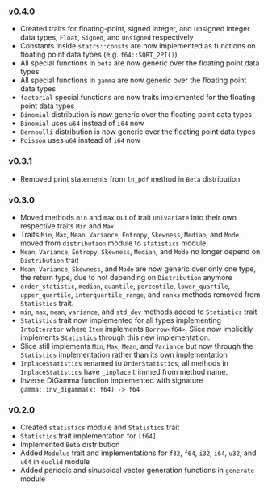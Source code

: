### v0.4.0
- Created traits for floating-point, signed integer, and unsigned integer data types, `Float`, `Signed`, and `Unsigned` respectively
- Constants inside `statrs::consts` are now implemented as functions on floating point data types (e.g. `f64::SQRT_2PI()`)
- All special functions in `beta` are now generic over the floating point data types
- All special functions in `gamma` are now generic over the floating point data types
- `factorial` special functions are now traits implemented for the floating point data types
- `Binomial` distribution is now generic over the floating point data types
- `Binomial` uses `u64` instead of `i64` now
- `Bernoulli` distribution is now generic over the floating point data types
- `Poisson` uses `u64` instead of `i64` now

### v0.3.1
- Removed print statements from `ln_pdf` method in `Beta` distribution

### v0.3.0
- Moved methods `min` and `max` out of trait `Univariate` into their own respective traits `Min` and `Max`
- Traits `Min`, `Max`, `Mean`, `Variance`, `Entropy`, `Skewness`, `Median`, and `Mode` moved from `distribution` module to `statistics` module
- `Mean`, `Variance`, `Entropy`, `Skewness`, `Median`, and `Mode` no longer depend on `Distribution` trait
- `Mean`, `Variance`, `Skewness`, and `Mode` are now generic over only one type, the return type, due to not depending on `Distribution` anymore
- `order_statistic`, `median`, `quantile`, `percentile`, `lower_quartile`, `upper_quartile`, `interquartile_range`, and `ranks` methods removed
    from `Statistics` trait. 
- `min`, `max`, `mean`, `variance`, and `std_dev` methods added to `Statistics` trait
- `Statistics` trait now implemented for all types implementing `IntoIterator` where `Item` implements `Borrow<f64>`. Slice now implicitly implements
    `Statistics` through this new implementation.
- Slice still implements `Min`, `Max`, `Mean`, and `Variance` but now through the `Statistics` implementation rather than its own implementation
- `InplaceStatistics` renamed to `OrderStatistics`, all methods in `InplaceStatistics` have `_inplace` trimmed from method name.
- Inverse DiGamma function implemented with signature `gamma::inv_digamma(x: f64) -> f64`

### v0.2.0
- Created `statistics` module and `Statistics` trait
- `Statistics` trait implementation for `[f64]`
- Implemented `Beta` distribution
- Added `Modulus` trait and implementations for `f32`, `f64`, `i32`, `i64`, `u32`, and `u64` in `euclid` module
- Added periodic and sinusoidal vector generation functions in `generate` module
